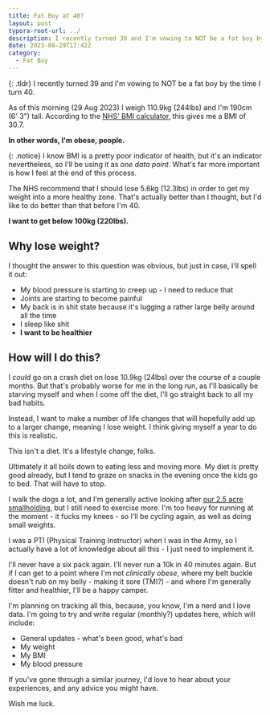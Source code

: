 ```yaml
---
title: Fat Boy at 40?
layout: post
typora-root-url: ../
description: I recently turned 39 and I'm vowing to NOT be a fat boy by the time I turn 40.
date: 2023-08-29T17:42Z
category:
  - Fat Boy
---
```


{: .tldr}
I recently turned 39 and I'm vowing to NOT be a fat boy by the time I turn 40.


As of this morning (29 Aug 2023) I weigh 110.9kg (244lbs) and I'm 190cm (6' 3") tall. According to the [NHS' BMI calculator](https://www.nhs.uk/live-well/healthy-weight/bmi-calculator/), this gives me a BMI of 30.7.

**In other words, I'm obese, people.**

{: .notice}
I know BMI is a pretty poor indicator of health, but it's an indicator nevertheless, so I'll be using it as *one data point*. What's far more important is how I feel at the end of this process.


The NHS recommend that I should lose 5.6kg (12.3lbs) in order to get my weight into a more healthy zone. That's actually better than I thought, but I'd like to do better than that before I'm 40.

**I want to get below 100kg (220lbs).**

## Why lose weight?

I thought the answer to this question was obvious, but just in case, I'll spell it out:

* My blood pressure is starting to creep up - I need to reduce that
* Joints are starting to become painful
* My back is in shit state because it's lugging a rather large belly around all the time
* I sleep like shit
* **I want to be healthier**

## How will I do this?

I *could* go on a crash diet on lose 10.9kg (24lbs) over the course of a couple months. But that's probably worse for me in the long run, as I'll basically be starving myself and when I come off the diet, I'll go straight back to all my bad habits.

Instead, I want to make a number of life changes that will hopefully add up to a larger change, meaning I lose weight. I think giving myself a year to do this is realistic.

This isn't a diet. It's a lifestyle change, folks.

Ultimately it all boils down to eating less and moving more. My diet is pretty good already, but I tend to graze on snacks in the evening once the kids go to bed. That will have to stop.

I walk the dogs a lot, and I'm generally active looking after [our 2.5 acre smallholding](https://kevquirk.com/tagged/home-life), but I still need to exercise more. I'm too heavy for running at the moment - it fucks my knees - so I'll be cycling again, as well as doing small weights.

I was a PTI (Physical Training Instructor) when I was in the Army, so I actually have a lot of knowledge about all this - I just need to implement it.

I'll never have a six pack again. I'll never run a 10k in 40 minutes again. But if I can get to a point where I'm not *clinically obese*, where my belt buckle doesn't rub on my belly - making it sore (TMI?) - and where I'm generally fitter and healthier, I'll be a happy camper.

I'm planning on tracking all this, because, you know, I'm a nerd and I love data. I'm going to try and write regular (monthly?) updates here, which will include:

* General updates - what's been good, what's bad
* My weight
* My BMI
* My blood pressure

If you've gone through a similar journey, I'd love to hear about your experiences, and any advice you might have.

Wish me luck.